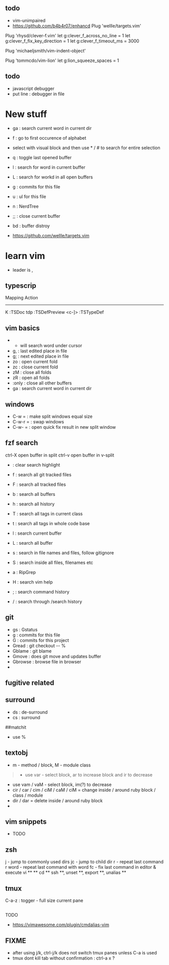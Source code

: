 ## todo
- vim-unimpaired
- https://github.com/b4b4r07/enhancd
Plug 'wellle/targets.vim'

Plug 'rhysd/clever-f.vim'
let g:clever_f_across_no_line = 1
let g:clever_f_fix_key_direction = 1
let g:clever_f_timeout_ms = 3000

Plug 'michaeljsmith/vim-indent-object'

Plug 'tommcdo/vim-lion'
let g:lion_squeeze_spaces = 1
## todo

- javascript debugger
- put line : debugger in file

# New stuff
- ga : search current word in current dir
- f<alphabet> : go to first occurence of alphabet
- select with visual block and then use * / # to search for entire selection

- <Leader> q : toggle last opened buffer
- <Leader> l : search for word in current buffer
- <Leader> L : search for workd in all open buffers
- <Leader> g : commits for this file
- <Leader> u : ul for this file
- <Leader> n : NerdTree
- ;;         : close current buffer

- bd          : buffer distroy

- https://github.com/wellle/targets.vim


# learn vim
- leader is ,

## typescrip
Mapping        Action
-------------  --------------
K              :TSDoc
<leader>tdp    :TSDefPreview
<c-]>          :TSTypeDef

## vim basics
- * will search word under cursor
- g, : last edited place in file
- g; : next edited place in file
- zo : open current fold
- zc : close current fold
- zM : close all folds
- zR : open all folds
- :only : close all other buffers
- ga : search current word in current dir

## windows
- C-w = : make split windows equal size
- C-w-r = : swap windows
- C-w-<CR> = : open quick fix result in new split window

## fzf search
ctrl-X open buffer in split
ctrl-v open buffer in v-split 
- <Leader> <SPACE> : clear search highlight
- <Leader> f : search all git tracked files
- <Leader> F : search all tracked files
- <Leader> b : search all buffers
- <Leader> h : search all history
- <Leader> T : search all tags in current class
- <Leader> t : search all tags in whole code base

- <Leader> l : search current buffer
- <Leader> L : search all buffer

- <Leader> s : search in file names and files, follow gitignore
- <Leader> S : search inside all files, filenames etc
- <Leader> a : RipGrep

- <Leader> H : search vim help

- <Leader> ; : search command history
- <Leader> / : search through /search history

## git
- <leader> gs : Gstatus
- <Leader> g : commits for this file
- <Leader> G : commits for this project
- Gread : git checkout -- %
- Gblame : git blame
- Gmove : does git move and updates buffer
- Gbrowse : browse file in browser
-

## fugitive related

## surround
- ds : de-surround
- cs : surround

##matchit
- use %

## textobj
- m - method / block, M - module class
> - use var - select block, ar to increase block and ir to decrease
- use vam / vaM - select block, im(?) to decrease
- cir / car / cim / ciM / caM / ciM = change inside / around ruby block / class / module
- dir / dar = delete inside / around ruby block
- 

## vim snippets
- TODO


## zsh
j - jump to commonly used dirs
jc - jump to child dir
r - repeat last command
r word - repeat last command with word
fc - fix last command in editor & execute
vi ** **<TAB>
cd ** <TAB>
ssh **, unset **, export **, unalias **

## tmux
C-a-z : togger - full size current pane

##
TODO
- https://vimawesome.com/plugin/cmdalias-vim

## FIXME
- after using j/k, ctrl-j/k does not switch tmux panes unless C-a is used
- tmux dont kill tab without confirmation : ctrl-a x ?

